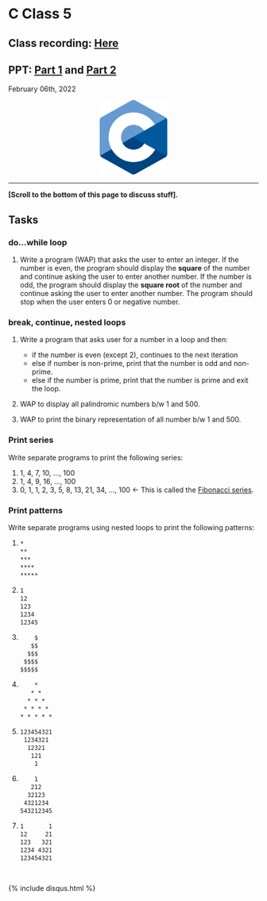 # C Class 5

## Class recording: [Here](https://drive.google.com/file/d/1iz2YkNuhdnLQBOLDvPJdzPjHaZSdXQ4Y/view?usp=sharing)
## PPT: [Part 1](./2022_01_30_CClass-4/CC_FirstYe_Class4.pdf) and [Part 2](CC_FirstYe_Class5.pdf)

February 06th, 2022

<div align="center"><img src="../C_logo.png" alt="C language logo" height=150/></div>

<hr>

**[Scroll to the bottom of this page to discuss stuff].**

## Tasks

### do...while loop

1. Write a program (WAP) that asks the user to enter an integer. If the number is even, the program should display the **square** of the number and continue asking the user to enter another number. If the number is odd, the program should display the **square root** of the number and continue asking the user to enter another number. The program should stop when the user enters 0 or negative number.

### break, continue, nested loops

1. Write a program that asks user for a number in a loop and then:
    - if the number is even (except 2), continues to the next iteration
    - else if number is non-prime, print that the number is odd and non-prime.
    - else if the number is prime, print that the number is prime and exit the loop.

2. WAP to display all palindromic numbers b/w 1 and 500.
3. WAP to print the binary representation of all number b/w 1 and 500.

### Print series

Write separate programs to print the following series:

1. 1, 4, 7, 10, ..., 100
2. 1, 4, 9, 16, ..., 100
3. 0, 1, 1, 2, 3, 5, 8, 13, 21, 34, ..., 100 <- This is called the [Fibonacci series](https://en.wikipedia.org/wiki/Fibonacci_number).

### Print patterns

Write separate programs using nested loops to print the following patterns:

1. 
    ```
    *
    **
    ***
    ****
    *****
    ```

2. 
    ```
    1
    12
    123
    1234
    12345
    ```

3. 
    ```
        $
       $$
      $$$
     $$$$
    $$$$$
    ```

4. 
    ```
        *
       * *
      * * *
     * * * *
    * * * * *
    ```

5. 
    ```
    123454321
     1234321
      12321
       121
        1
    ```

6. 
    ```
        1
       212
      32123
     4321234
    543212345
    ```

7. 
    ```
    1       1
    12     21
    123   321
    1234 4321
    123454321
    ```

<br>

{% include disqus.html %}

